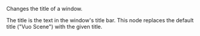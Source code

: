 Changes the title of a window.

The title is the text in the window's title bar. This node replaces the default title ("Vuo Scene") with the given title. 
